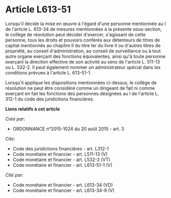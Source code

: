 # Article L613-51

Lorsqu'il décide la mise en œuvre à l'égard d'une personne mentionnée au I de l'article L. 613-34 de mesures mentionnées à la
présente sous-section, le collège de résolution peut décider d'exercer, s'agissant de cette personne, tous les droits et
pouvoirs conférés aux détenteurs de titres de capital mentionnés au chapitre II du titre Ier du livre II ou d'autres titres
de propriété, au conseil d'administration, au conseil de surveillance ou à tout autre organe exerçant des fonctions
équivalentes, ainsi qu'à toute personne exerçant la direction effective de son activité au sens de l'article L. 511-13 ou L.
532-2. Il peut également nommer un administrateur spécial dans les conditions prévues à l'article L. 613-51-1. 

Lorsqu'il applique les dispositions mentionnées ci-dessus, le collège de résolution ne peut être considéré comme un dirigeant
de fait ni comme exerçant en fait les fonctions des personnes désignées au I de l'article L. 312-1 du code des juridictions
financières.

**Liens relatifs à cet article**

_Créé par_:

  - ORDONNANCE n°2015-1024 du 20 août 2015 - art. 3

_Cite_:

  - Code des juridictions financières - art. L312-1
  - Code monétaire et financier - art. L511-13 (V)
  - Code monétaire et financier - art. L532-2 (VT)
  - Code monétaire et financier - art. L613-51-1 (V)

_Cité par_:

  - Code monétaire et financier - art. L613-34 (VD)
  - Code monétaire et financier - art. L613-34-9 (V)

